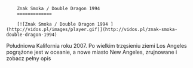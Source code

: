 
        Znak Smoka / Double Dragon 1994 
        =============
        
        [![Znak Smoka / Double Dragon 1994 ](http://vidos.pl/images/player.gif)](http://vidos.pl/znak-smoka-double-dragon-1994)
        
        
 Południowa Kalifornia roku 2007. Po wielkim trzęsieniu ziemi Los Angeles pogrążone jest w oceanie, a nowe miasto New Angeles, zrujnowane i zobacz pełny opis
    